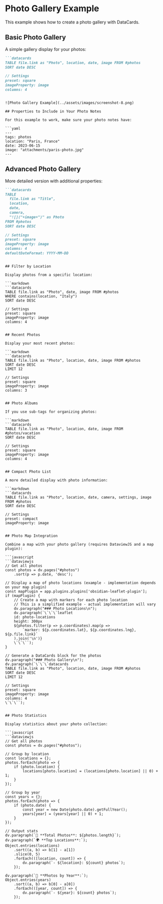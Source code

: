 # Photo Gallery Example

This example shows how to create a photo gallery with DataCards.

## Basic Photo Gallery

A simple gallery display for your photos:

```markdown
```datacards
TABLE file.link as "Photo", location, date, image FROM #photos
SORT date DESC

// Settings
preset: square
imageProperty: image
columns: 4
```
```

![Photo Gallery Example](../assets/images/screenshot-8.png)

## Properties to Include in Your Photo Notes

For this example to work, make sure your photo notes have:

```yaml
---
tags: photos
location: "Paris, France"
date: 2023-06-15
image: "attachments/paris-photo.jpg"
---
```

## Advanced Photo Gallery

More detailed version with additional properties:

```markdown
```datacards
TABLE 
  file.link as "Title", 
  location, 
  date,
  camera,
  "![]("+image+")" as Photo
FROM #photos
SORT date DESC

// Settings
preset: square
imageProperty: image
columns: 4
defaultDateFormat: YYYY-MM-DD
```
```

## Filter by Location

Display photos from a specific location:

```markdown
```datacards
TABLE file.link as "Photo", date, image FROM #photos
WHERE contains(location, "Italy")
SORT date DESC

// Settings
preset: square
imageProperty: image
columns: 4
```
```

## Recent Photos

Display your most recent photos:

```markdown
```datacards
TABLE file.link as "Photo", location, date, image FROM #photos
SORT date DESC
LIMIT 12

// Settings
preset: square
imageProperty: image
columns: 3
```
```

## Photo Albums

If you use sub-tags for organizing photos:

```markdown
```datacards
TABLE file.link as "Photo", location, date, image FROM #photos/vacation
SORT date DESC

// Settings
preset: square
imageProperty: image
columns: 4
```
```

## Compact Photo List

A more detailed display with photo information:

```markdown
```datacards
TABLE file.link as "Photo", location, date, camera, settings, image FROM #photos
SORT date DESC

// Settings
preset: compact
imageProperty: image
```
```

## Photo Map Integration

Combine a map with your photo gallery (requires DataviewJS and a map plugin):

```javascript
```dataviewjs
// Get all photos
const photos = dv.pages("#photos")
    .sort(p => p.date, 'desc');

// Display a map of photo locations (example - implementation depends on your map plugin)
const mapPlugin = app.plugins.plugins['obsidian-leaflet-plugin'];
if (mapPlugin) {
    // Create a map with markers for each photo location
    // This is a simplified example - actual implementation will vary
    dv.paragraph("### Photo Locations\n");
    dv.paragraph(`\`\`\`leaflet
    id: photo-locations
    height: 300px
    ${photos.filter(p => p.coordinates).map(p => 
        `marker: ${p.coordinates.lat}, ${p.coordinates.lng}, ${p.file.link}`
    ).join('\n')}
    \`\`\``);
}

// Generate a DataCards block for the photos
dv.paragraph("### Photo Gallery\n");
dv.paragraph(`\`\`\`datacards
TABLE file.link as "Photo", location, date, image FROM #photos
SORT date DESC
LIMIT 12

// Settings
preset: square
imageProperty: image
columns: 4
\`\`\``);
```
```

## Photo Statistics

Display statistics about your photo collection:

```javascript
```dataviewjs
// Get all photos
const photos = dv.pages("#photos");

// Group by location
const locations = {};
photos.forEach(photo => {
    if (photo.location) {
        locations[photo.location] = (locations[photo.location] || 0) + 1;
    }
});

// Group by year
const years = {};
photos.forEach(photo => {
    if (photo.date) {
        const year = new Date(photo.date).getFullYear();
        years[year] = (years[year] || 0) + 1;
    }
});

// Output stats
dv.paragraph(`📸 **Total Photos**: ${photos.length}`);
dv.paragraph(`🌍 **Top Locations**:`);
Object.entries(locations)
    .sort((a, b) => b[1] - a[1])
    .slice(0, 5)
    .forEach(([location, count]) => {
        dv.paragraph(`- ${location}: ${count} photos`);
    });

dv.paragraph(`📅 **Photos by Year**:`);
Object.entries(years)
    .sort((a, b) => b[0] - a[0])
    .forEach(([year, count]) => {
        dv.paragraph(`- ${year}: ${count} photos`);
    });
```